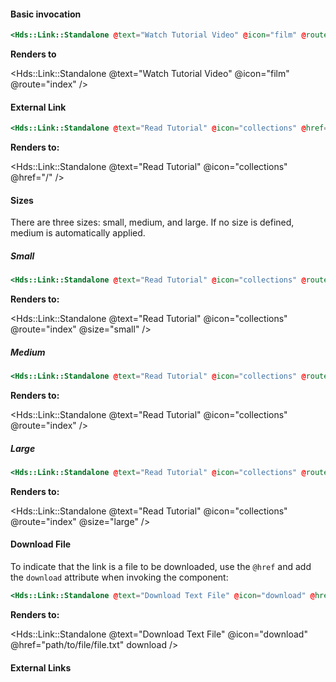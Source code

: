 <h4 class="dummy-h4">Basic invocation</h4>

```hbs
<Hds::Link::Standalone @text="Watch Tutorial Video" @icon="film" @route="index" />
```

**Renders to**

<Hds::Link::Standalone @text="Watch Tutorial Video" @icon="film" @route="index" />

<h4 class="dummy-h4">External Link</h4>

```hbs
<Hds::Link::Standalone @text="Read Tutorial" @icon="collections" @href="/" />
```

**Renders to:**

<Hds::Link::Standalone @text="Read Tutorial" @icon="collections" @href="/" />

<h4 class="dummy-h4">Sizes</h4>

There are three sizes: small, medium, and large.
If no size is defined, medium is automatically applied.

<h5 class="dummy-h5">Small</h5>

```hbs
<Hds::Link::Standalone @text="Read Tutorial" @icon="collections" @route="index" @size="small" />
```

**Renders to:**

<Hds::Link::Standalone @text="Read Tutorial" @icon="collections" @route="index" @size="small" />

<h5 class="dummy-h5">Medium</h5>

```hbs
<Hds::Link::Standalone @text="Read Tutorial" @icon="collections" @route="index" />
```

**Renders to:**

<Hds::Link::Standalone @text="Read Tutorial" @icon="collections" @route="index" />

<h5 class="dummy-h5">Large</h5>

```hbs
<Hds::Link::Standalone @text="Read Tutorial" @icon="collections" @route="index" @size="large" />
```

**Renders to:**

<Hds::Link::Standalone @text="Read Tutorial" @icon="collections" @route="index" @size="large" />

<h4 class="dummy-h4">Download File</h4>

To indicate that the link is a file to be downloaded, use the `@href` and add the `download` attribute when invoking the component:

```hbs
<Hds::Link::Standalone @text="Download Text File" @icon="download" @href="path/to/file/file.txt"  download />
```

**Renders to:**

<Hds::Link::Standalone @text="Download Text File" @icon="download" @href="path/to/file/file.txt" download />

<h4 class="dummy-h4">External Links</h4>

